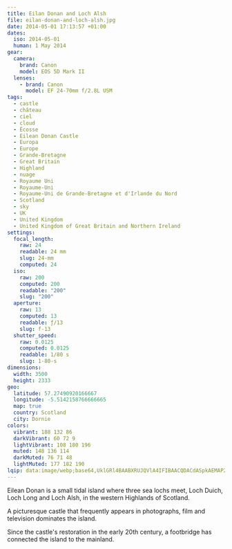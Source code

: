 ```yaml
---
title: Eilan Donan and Loch Alsh
file: eilan-donan-and-loch-alsh.jpg
date: 2014-05-01 17:13:57 +01:00
dates:
  iso: 2014-05-01
  human: 1 May 2014
gear:
  camera:
    brand: Canon
    model: EOS 5D Mark II
  lenses:
    - brand: Canon
      model: EF 24-70mm f/2.8L USM
tags:
  - castle
  - château
  - ciel
  - cloud
  - Écosse
  - Eilean Donan Castle
  - Europa
  - Europe
  - Grande-Bretagne
  - Great Britain
  - Highland
  - nuage
  - Royaume Uni
  - Royaume-Uni
  - Royaume-Uni de Grande-Bretagne et d'Irlande du Nord
  - Scotland
  - sky
  - UK
  - United Kingdom
  - United Kingdom of Great Britain and Northern Ireland
settings:
  focal_length:
    raw: 24
    readable: 24 mm
    slug: 24-mm
    computed: 24
  iso:
    raw: 200
    computed: 200
    readable: "200"
    slug: "200"
  aperture:
    raw: 13
    computed: 13
    readable: ƒ/13
    slug: f-13
  shutter_speed:
    raw: 0.0125
    computed: 0.0125
    readable: 1/80 s
    slug: 1-80-s
dimensions:
  width: 3500
  height: 2333
geo:
  latitude: 57.27490920166667
  longitude: -5.5142158766666665
  map: true
  country: Scotland
  city: Dornie
colors:
  vibrant: 188 132 86
  darkVibrant: 60 72 9
  lightVibrant: 108 180 196
  muted: 148 136 114
  darkMuted: 76 71 48
  lightMuted: 177 182 190
lqip: data:image/webp;base64,UklGRl4BAABXRUJQVlA4IFIBAACQDACdASpkAEMAP2WYvFizKqWvNResqmAsiWUA0f5WrZhZEzYITldIkr2wHpe1HsS2bP1+/1ekQHjRZ8VYRc6fQL63o7mlhPYUtFDez0gZLtnAEP9coiyYC/3Ba5nYtFCOF40LBn2thi3juZcAAP7S8y4m23ooekrbjae8ZTMQL1VWjRqUbynO0OVSBWwillydsq/1H6Cy0q8d8FUgDN6YS7kW3uhKHn8nUpH348kp1u8rsIyfLR4FLHSHWawPH9hVd/0baBXkCqQEd9QHAYtIwTRUWlxtY0/ifT0OMt8zqMiDxF5u9cjCraE6wD+Dk2YKlASnesAs1XEzkOF2OesceJPo1jM+1KLs6r7DiJBZy74t+3vJKVT4RpycElDC6t4dxtyt+pdt64yy0wqapdumpDegYkw5FGOcRQDdA6pd74TtuFH8Wcq88dtJNqAi0IAAAA==
---
```


Eilean Donan is a small tidal island where three sea lochs meet, Loch Duich, Loch Long and Loch Alsh, in the western Highlands of Scotland.

A picturesque castle that frequently appears in photographs, film and television dominates the island.

Since the castle's restoration in the early 20th century, a footbridge has connected the island to the mainland.
